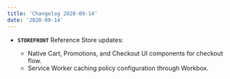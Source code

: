 ```yaml
---
title: 'Changelog 2020-09-14'
date: '2020-09-14'
---
```

- **`STOREFRONT`** Reference Store updates:

  - Native Cart, Promotions, and Checkout UI components for checkout flow.
  - Service Worker caching policy configuration through Workbox.
